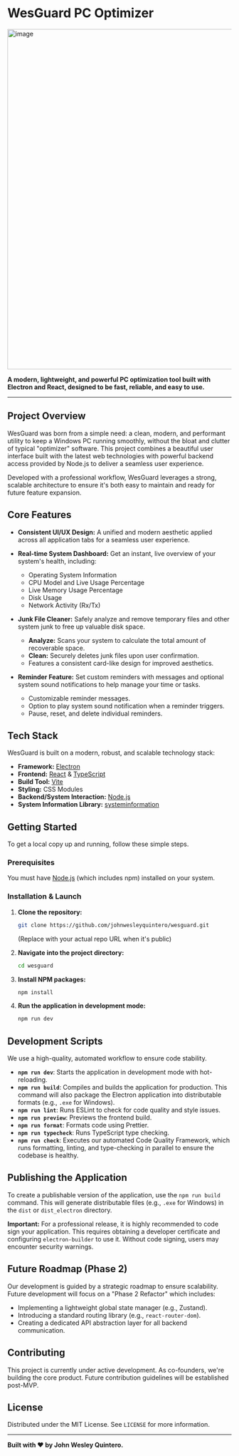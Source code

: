 # WesGuard PC Optimizer


<img width="1405" height="764" alt="image" src="https://github.com/user-attachments/assets/d3711723-e5d6-43ac-a59d-ea04a6c0dd94" />


**A modern, lightweight, and powerful PC optimization tool built with Electron and React, designed to be fast, reliable, and easy to use.**

---

## Project Overview

WesGuard was born from a simple need: a clean, modern, and performant utility to keep a Windows PC running smoothly, without the bloat and clutter of typical "optimizer" software. This project combines a beautiful user interface built with the latest web technologies with powerful backend access provided by Node.js to deliver a seamless user experience.

Developed with a professional workflow, WesGuard leverages a strong, scalable architecture to ensure it's both easy to maintain and ready for future feature expansion.

## Core Features

- **Consistent UI/UX Design:** A unified and modern aesthetic applied across all application tabs for a seamless user experience.
- **Real-time System Dashboard:** Get an instant, live overview of your system's health, including:
  - Operating System Information
  - CPU Model and Live Usage Percentage
  - Live Memory Usage Percentage
  - Disk Usage
  - Network Activity (Rx/Tx)

- **Junk File Cleaner:** Safely analyze and remove temporary files and other system junk to free up valuable disk space.
  - **Analyze:** Scans your system to calculate the total amount of recoverable space.
  - **Clean:** Securely deletes junk files upon user confirmation.
  - Features a consistent card-like design for improved aesthetics.

- **Reminder Feature:** Set custom reminders with messages and optional system sound notifications to help manage your time or tasks.
  - Customizable reminder messages.
  - Option to play system sound notification when a reminder triggers.
  - Pause, reset, and delete individual reminders.

## Tech Stack

WesGuard is built on a modern, robust, and scalable technology stack:

- **Framework:** [Electron](https://www.electronjs.org/)
- **Frontend:** [React](https://react.dev/) & [TypeScript](https://www.typescriptlang.org/)
- **Build Tool:** [Vite](https://vitejs.dev/)
- **Styling:** CSS Modules
- **Backend/System Interaction:** [Node.js](https://nodejs.org/)
- **System Information Library:** [systeminformation](https://systeminformation.io/)

## Getting Started

To get a local copy up and running, follow these simple steps.

### Prerequisites

You must have [Node.js](https://nodejs.org/) (which includes npm) installed on your system.

### Installation & Launch

1.  **Clone the repository:**

    ```bash
    git clone https://github.com/johnwesleyquintero/wesguard.git
    ```

    (Replace with your actual repo URL when it's public)

2.  **Navigate into the project directory:**

    ```bash
    cd wesguard
    ```

3.  **Install NPM packages:**

    ```bash
    npm install
    ```

4.  **Run the application in development mode:**
    ```bash
    npm run dev
    ```

## Development Scripts

We use a high-quality, automated workflow to ensure code stability.

- **`npm run dev`**: Starts the application in development mode with hot-reloading.
- **`npm run build`**: Compiles and builds the application for production. This command will also package the Electron application into distributable formats (e.g., `.exe` for Windows).
- **`npm run lint`**: Runs ESLint to check for code quality and style issues.
- **`npm run preview`**: Previews the frontend build.
- **`npm run format`**: Formats code using Prettier.
- **`npm run typecheck`**: Runs TypeScript type checking.
- **`npm run check`**: Executes our automated Code Quality Framework, which runs formatting, linting, and type-checking in parallel to ensure the codebase is healthy.

## Publishing the Application

To create a publishable version of the application, use the `npm run build` command. This will generate distributable files (e.g., `.exe` for Windows) in the `dist` or `dist_electron` directory.

**Important:** For a professional release, it is highly recommended to code sign your application. This requires obtaining a developer certificate and configuring `electron-builder` to use it. Without code signing, users may encounter security warnings.

## Future Roadmap (Phase 2)

Our development is guided by a strategic roadmap to ensure scalability. Future development will focus on a "Phase 2 Refactor" which includes:

- Implementing a lightweight global state manager (e.g., Zustand).
- Introducing a standard routing library (e.g., `react-router-dom`).
- Creating a dedicated API abstraction layer for all backend communication.

## Contributing

This project is currently under active development. As co-founders, we're building the core product. Future contribution guidelines will be established post-MVP.

## License

Distributed under the MIT License. See `LICENSE` for more information.

---

**Built with ❤️ by John Wesley Quintero.**
